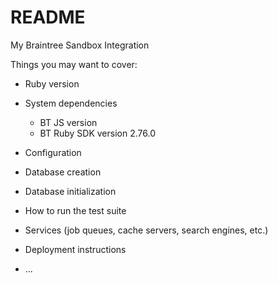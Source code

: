 # README

My Braintree Sandbox Integration

Things you may want to cover:

* Ruby version

* System dependencies
  * BT JS version
  * BT Ruby SDK version 2.76.0

* Configuration

* Database creation

* Database initialization

* How to run the test suite

* Services (job queues, cache servers, search engines, etc.)

* Deployment instructions

* ...

